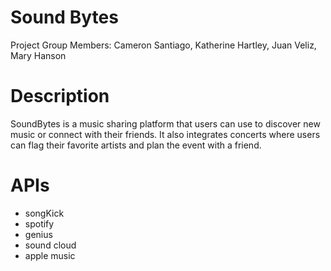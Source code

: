 # Sound Bytes

Project Group Members: Cameron Santiago, Katherine Hartley, Juan Veliz, Mary Hanson

# Description

SoundBytes is a music sharing platform that users can use to discover new music or connect with their friends. It also integrates concerts where users can flag their favorite artists and plan the event with a friend.

# APIs
- songKick
- spotify
- genius
- sound cloud
- apple music
